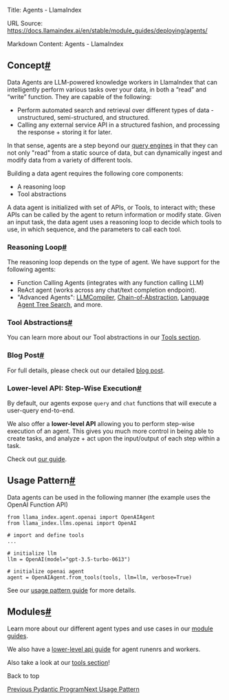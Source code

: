 Title: Agents - LlamaIndex

URL Source: https://docs.llamaindex.ai/en/stable/module_guides/deploying/agents/

Markdown Content:
Agents - LlamaIndex


Concept[#](https://docs.llamaindex.ai/en/stable/module_guides/deploying/agents/#concept "Permanent link")
---------------------------------------------------------------------------------------------------------

Data Agents are LLM-powered knowledge workers in LlamaIndex that can intelligently perform various tasks over your data, in both a “read” and “write” function. They are capable of the following:

*   Perform automated search and retrieval over different types of data - unstructured, semi-structured, and structured.
*   Calling any external service API in a structured fashion, and processing the response + storing it for later.

In that sense, agents are a step beyond our [query engines](https://docs.llamaindex.ai/en/stable/module_guides/deploying/query_engine/) in that they can not only "read" from a static source of data, but can dynamically ingest and modify data from a variety of different tools.

Building a data agent requires the following core components:

*   A reasoning loop
*   Tool abstractions

A data agent is initialized with set of APIs, or Tools, to interact with; these APIs can be called by the agent to return information or modify state. Given an input task, the data agent uses a reasoning loop to decide which tools to use, in which sequence, and the parameters to call each tool.

### Reasoning Loop[#](https://docs.llamaindex.ai/en/stable/module_guides/deploying/agents/#reasoning-loop "Permanent link")

The reasoning loop depends on the type of agent. We have support for the following agents:

*   Function Calling Agents (integrates with any function calling LLM)
*   ReAct agent (works across any chat/text completion endpoint).
*   "Advanced Agents": [LLMCompiler](https://llamahub.ai/l/llama-packs/llama-index-packs-agents-llm-compiler?from=), [Chain-of-Abstraction](https://llamahub.ai/l/llama-packs/llama-index-packs-agents-coa?from=), [Language Agent Tree Search](https://llamahub.ai/l/llama-packs/llama-index-packs-agents-lats?from=), and more.

### Tool Abstractions[#](https://docs.llamaindex.ai/en/stable/module_guides/deploying/agents/#tool-abstractions "Permanent link")

You can learn more about our Tool abstractions in our [Tools section](https://docs.llamaindex.ai/en/stable/module_guides/deploying/agents/tools/index.md).

### Blog Post[#](https://docs.llamaindex.ai/en/stable/module_guides/deploying/agents/#blog-post "Permanent link")

For full details, please check out our detailed [blog post](https://medium.com/llamaindex-blog/data-agents-eed797d7972f).

### Lower-level API: Step-Wise Execution[#](https://docs.llamaindex.ai/en/stable/module_guides/deploying/agents/#lower-level-api-step-wise-execution "Permanent link")

By default, our agents expose `query` and `chat` functions that will execute a user-query end-to-end.

We also offer a **lower-level API** allowing you to perform step-wise execution of an agent. This gives you much more control in being able to create tasks, and analyze + act upon the input/output of each step within a task.

Check out [our guide](https://docs.llamaindex.ai/en/stable/module_guides/deploying/agents/agent_runner/).

Usage Pattern[#](https://docs.llamaindex.ai/en/stable/module_guides/deploying/agents/#usage-pattern "Permanent link")
---------------------------------------------------------------------------------------------------------------------

Data agents can be used in the following manner (the example uses the OpenAI Function API)

```
from llama_index.agent.openai import OpenAIAgent
from llama_index.llms.openai import OpenAI

# import and define tools
...

# initialize llm
llm = OpenAI(model="gpt-3.5-turbo-0613")

# initialize openai agent
agent = OpenAIAgent.from_tools(tools, llm=llm, verbose=True)
```

See our [usage pattern guide](https://docs.llamaindex.ai/en/stable/module_guides/deploying/agents/usage_pattern/) for more details.

Modules[#](https://docs.llamaindex.ai/en/stable/module_guides/deploying/agents/#modules "Permanent link")
---------------------------------------------------------------------------------------------------------

Learn more about our different agent types and use cases in our [module guides](https://docs.llamaindex.ai/en/stable/module_guides/deploying/agents/modules/).

We also have a [lower-level api guide](https://docs.llamaindex.ai/en/stable/module_guides/deploying/agents/agent_runner/) for agent runenrs and workers.

Also take a look at our [tools section](https://docs.llamaindex.ai/en/stable/module_guides/deploying/agents/tools/index.md)!

Back to top

[Previous Pydantic Program](https://docs.llamaindex.ai/en/stable/module_guides/querying/structured_outputs/pydantic_program/)[Next Usage Pattern](https://docs.llamaindex.ai/en/stable/module_guides/deploying/agents/usage_pattern/)
